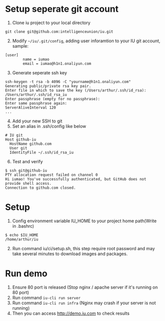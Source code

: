 # Setup seperate git account
1. Clone iu project to your local directory
```
git clone git@github.com:intelligenceunion/iu.git
```
2. Modify `~/iu/.git/config`, adding user inforamtion to your IU git account, sample:
```
[user]
        name = iumao
        email = iumao@h1n1.onaliyun.com
```
3. Generate seperate ssh key
```
ssh-keygen -t rsa -b 4096 -C "yourname@h1n1.onaliyun.com"
Generating public/private rsa key pair.
Enter file in which to save the key (/Users/arthur/.ssh/id_rsa): /Users/arthur/.ssh/id_rsa_iu
Enter passphrase (empty for no passphrase):
Enter same passphrase again:
ServerAliveInterval 120
...
```
4. Add your new SSH to git
5. Set an alias in .ssh/config like below
```
# IU git
Host github-iu
  HostName github.com
  User git
  IdentityFile ~/.ssh/id_rsa_iu
```
6. Test and verify
```
$ ssh git@github-iu
PTY allocation request failed on channel 0
Hi iumao! You've successfully authenticated, but GitHub does not provide shell access.
Connection to github.com closed.
```

# Setup
1. Config environment variable IU_HOME to your project home path(Write in .bashrc)
```
$ echo $IU_HOME
/home/arthur/iu
```
2. Run command iu/ci/setup.sh, this step require root password and may take several minutes to download images and packages.

# Run demo
1. Ensure 80 port is released (Stop nginx / apache server if it's running on 80 port)
2. Run command `iu-cli run server`
3. Run command `iu-cli run infra` (Nginx may crash if your server is not running)
4. Then you can access http://demo.iu.com to check results

